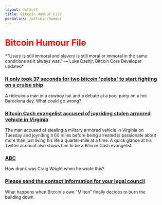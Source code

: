 ```yaml
---
layout: default
title: Bitcoin Humour File
permalink: /bitcoin/humour
---
```


<h1 class="c1" style="color:red;">Bitcoin Humour File</h1>
*"Usury is still immoral and slavery is still moral or immoral in the same conditions as it always was." — Luke Dashjr, Bitcoin Core Developer
updated*

### [It only took 37 seconds for two bitcoin 'celebs' to start fighting on a cruise ship](https://makgill.github.io/bitcoin-shame/coinsbank)

A ridiculous man in a cowboy hat and a debate at a pool party on a hot Barcelona day. What could go wrong?

### [Bitcoin Cash evangelist accused of joyriding stolen armored vehicle in Virginia](https://makgill.github.io/bitcoin-shame/tank)

The man accused of stealing a military armored vehicle in Virginia on Tuesday and joyriding it 60 miles before being arrested is passionate about more than just living his life a quarter-mile at a time. A quick glance at his Twitter account also shows him to be a Bitcoin Cash evangelist.

### [ABC](https://makgill.github.io/bitcoin-shame/abc)

How drunk was Craig Wright when he wrote this?

### [Please send the contact information for your legal council](https://makgill.github.io/bitcoin-shame/please-send-contact)

What happens when Bitcoin's own "Milton" finally decides to burn the building down.
